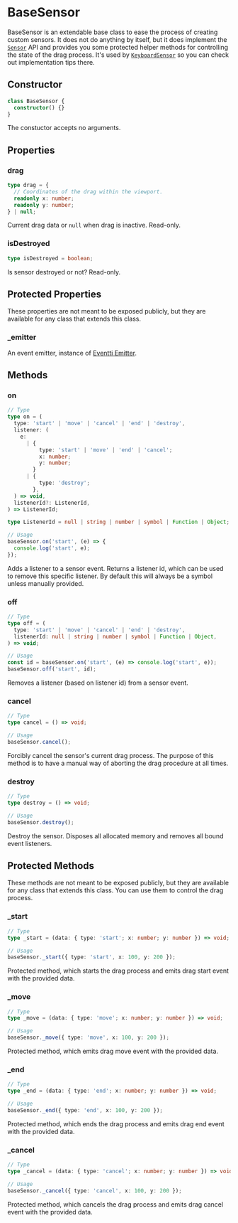 # BaseSensor

BaseSensor is an extendable base class to ease the process of creating custom sensors. It does not do anything by itself, but it does implement the [`Sensor`](/docs/sensor) API and provides you some protected helper methods for controlling the state of the drag process. It's used by [`KeyboardSensor`](/docs/keyboard-sensor) so you can check out implementation tips there.

## Constructor

```ts
class BaseSensor {
  constructor() {}
}
```

The constuctor accepts no arguments.

## Properties

### drag

```ts
type drag = {
  // Coordinates of the drag within the viewport.
  readonly x: number;
  readonly y: number;
} | null;
```

Current drag data or `null` when drag is inactive. Read-only.

### isDestroyed

```ts
type isDestroyed = boolean;
```

Is sensor destroyed or not? Read-only.

## Protected Properties

These properties are not meant to be exposed publicly, but they are available for any class that extends this class.

### \_emitter

An event emitter, instance of [Eventti Emitter](https://github.com/niklasramo/eventti#api).

## Methods

### on

```ts
// Type
type on = (
  type: 'start' | 'move' | 'cancel' | 'end' | 'destroy',
  listener: (
    e:
      | {
          type: 'start' | 'move' | 'end' | 'cancel';
          x: number;
          y: number;
        }
      | {
          type: 'destroy';
        },
  ) => void,
  listenerId?: ListenerId,
) => ListenerId;

type ListenerId = null | string | number | symbol | Function | Object;

// Usage
baseSensor.on('start', (e) => {
  console.log('start', e);
});
```

Adds a listener to a sensor event. Returns a listener id, which can be used to remove this specific listener. By default this will always be a symbol unless manually provided.

### off

```ts
// Type
type off = (
  type: 'start' | 'move' | 'cancel' | 'end' | 'destroy',
  listenerId: null | string | number | symbol | Function | Object,
) => void;

// Usage
const id = baseSensor.on('start', (e) => console.log('start', e));
baseSensor.off('start', id);
```

Removes a listener (based on listener id) from a sensor event.

### cancel

```ts
// Type
type cancel = () => void;

// Usage
baseSensor.cancel();
```

Forcibly cancel the sensor's current drag process. The purpose of this method is to have a manual way of aborting the drag procedure at all times.

### destroy

```ts
// Type
type destroy = () => void;

// Usage
baseSensor.destroy();
```

Destroy the sensor. Disposes all allocated memory and removes all bound event listeners.

## Protected Methods

These methods are not meant to be exposed publicly, but they are available for any class that extends this class. You can use them to control the drag process.

### \_start

```ts
// Type
type _start = (data: { type: 'start'; x: number; y: number }) => void;

// Usage
baseSensor._start({ type: 'start', x: 100, y: 200 });
```

Protected method, which starts the drag process and emits drag start event with the provided data.

### \_move

```ts
// Type
type _move = (data: { type: 'move'; x: number; y: number }) => void;

// Usage
baseSensor._move({ type: 'move', x: 100, y: 200 });
```

Protected method, which emits drag move event with the provided data.

### \_end

```ts
// Type
type _end = (data: { type: 'end'; x: number; y: number }) => void;

// Usage
baseSensor._end({ type: 'end', x: 100, y: 200 });
```

Protected method, which ends the drag process and emits drag end event with the provided data.

### \_cancel

```ts
// Type
type _cancel = (data: { type: 'cancel'; x: number; y: number }) => void;

// Usage
baseSensor._cancel({ type: 'cancel', x: 100, y: 200 });
```

Protected method, which cancels the drag process and emits drag cancel event with the provided data.
